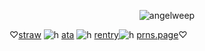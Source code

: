 <p align="center"> <img src="https://komarev.com/ghpvc/?username=angelweep&label=　　herrscherofhuman　🌸　　　&color=fae8ed&style=flat" alt="angelweep" />


♡[straw](https://foretnoir.straw.page) ![h](https://files.catbox.moe/k6uqgw.gifv) [ata](https://elysianrealmego.atabook.org/) ![h](https://files.catbox.moe/k6uqgw.gifv) [rentry](https://rentry.co/foretnoir)![h](https://files.catbox.moe/k6uqgw.gif) [prns.page](https://en.pronouns.page/@foretnoir_)♡
